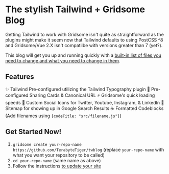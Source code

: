 # The stylish Tailwind + Gridsome Blog

Getting Tailwind to work with Gridsome isn't quite as straightforward as the plugins might make it seem now that Tailwind defaults to using PostCSS ^8 and Gridsome/Vue 2.X isn't compatilbe with versions greater than 7 (yet?).

This blog will get you up and running quickly with a [built-in list of files you need to change and what you need to change in them](https://twblog.terabytetiger.com/blog/test-post2/).

## Features

✨ Tailwind Pre-configured utilizing the Tailwind Typography plugin
🎁 Pre-configured Sharing Cards & Canonical URL
⚡ Gridsome's quick loading speeds
🚀 Custom Social Icons for Twitter, Youtube, Instagram, & LinkedIn
🔗 Sitemap for showing up in Google Search Results
☕ Formatted Codeblocks (Add filenames using `{codeTitle: "src/filename.js"}`)

## Get Started Now!

1. `gridsome create your-repo-name https://github.com/TerabyteTiger/twblog` (replace `your-repo-name` with what you want your repository to be called)
2. `cd your-repo-name` (same name as above)
3. Follow the instructions [to update your site](https://twblog.terabytetiger.com/blog/test-post2/)
